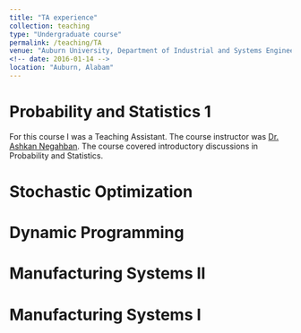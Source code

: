 ```yaml
---
title: "TA experience"
collection: teaching
type: "Undergraduate course"
permalink: /teaching/TA
venue: "Auburn University, Department of Industrial and Systems Engineering"
<!-- date: 2016-01-14 -->
location: "Auburn, Alabam"
---
```


Probability and Statistics 1
======
For this course I was a Teaching Assistant. The course instructor was [Dr. Ashkan Negahban](https://greatvalley.psu.edu/person/ashkan-negahban). The course covered introductory discussions in Probability and Statistics. 

Stochastic Optimization 
======


Dynamic Programming
======


Manufacturing Systems II 
======


Manufacturing Systems I
======
